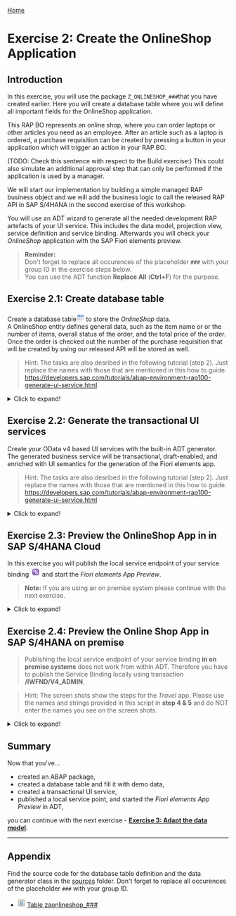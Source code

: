 [Home ](../../README.md)  

# Exercise 2: Create the OnlineShop Application

## Introduction

In this exercise, you will use the package `Z_ONLINESHOP_###`that you have created earlier. 
Here you will create a database table where you will define all important fields for the OnlineShop application.  

This RAP BO represents an online shop, where you can order laptops or other articles you need as an employee. After an article such as a laptop is ordered, a purchase requisition can be created by pressing a button in your application which will trigger an action in your RAP BO.  

(TODO: Check this sentence with respect to the Build exercise:)
This could also simulate an additional approval step that can only be performed if the application is used by a manager. 

We will start our implementation by building a simple managed RAP business object and we will add the business logic to call the released RAP API in SAP S/4HANA in the second exercise of this workshop.

You will use an ADT wizard to generate all the needed development RAP artefacts of your UI service. This includes the data model, projection view, service definition and service binding. Afterwards you will check your _OnlineShop_ application with the SAP Fiori elements preview. 

> **Reminder:**   
> Don't forget to replace all occurences of the placeholder **`###`** with your group ID in the exercise steps below.  
> You can use the ADT function **Replace All** (**Ctrl+F**) for the purpose.    


## Exercise 2.1: Create database table



Create a database table![table](../../images/adt_tabl.png) to store the _OnlineShop_ data.   
A OnlineShop entity defines general data, such as the item name or or the number of items, overall status of the order, and the total price of the order. Once the order is checked out the number of the purchase requisition that will be created by using our released API will be stored as well.   

> Hint: 
> The tasks are also desribed in the following tutorial (step 2). Just replace the names with those that are mentioned in this how to guide.  
> https://developers.sap.com/tutorials/abap-environment-rap100-generate-ui-service.html


 <details>
  <summary>Click to expand!</summary>

   1. Right-click on your ABAP package **`z_online_shop_###`** and select **New** > **Other ABAP Repository Object** from the context menu.
         
   2. Search for **database table**, select it, and click **Next >**.
   
   3. Maintain the required information (`###` is your group ID) and click **Next >**.
   <!--   - Name: **`zaonlineshop_###`**  -->
      - Description: _**`Persistence for online shop`**_                  

   4. Select a transport request, and click **Finish** to create the database table.
   
   5. Replace the default code with the code snippet provided below and replace all occurences of the placeholder **`###`** with your group ID using the **Replace All** function (**Ctrl+F**).    
 
      > **Hint**: Hover the code snippet and choose the _Copy raw contents_ icon <img src="../../images/copyrawcontents.png" alt="table" width="30px"> appearing in the upper-right corner to copy it. 
      
<pre lang="ABAP">
@EndUserText.label : 'Persistence for online shop'
@AbapCatalog.enhancement.category : #NOT_EXTENSIBLE
@AbapCatalog.tableCategory : #TRANSPARENT
@AbapCatalog.deliveryClass : #A
@AbapCatalog.dataMaintenance : #RESTRICTED
define table zaonlineshop_### {
  key client               : abap.clnt not null;
  key order_uuid           : sysuuid_x16 not null;
  order_id                 : abap.char(10) not null;
  order_item_id            : abap.char(40) not null;
  @Semantics.amount.currencyCode : 'zaonlineshop_###.currency'
  order_item_price         : abap.curr(11,2);
  order_item_quantity      : abap.numc(4);
  @Semantics.amount.currencyCode : 'zaonlineshop_###.currency'
  total_price              : abap.curr(11,2);
  currency                 : abap.cuky;
  overall_status           : abap.char(30);
  overall_status_indicator : abap.int1;
  delivery_date            : abap.dats;
  notes                    : abap.string(256);
  purchase_requisition     : abap.char(20);
  purch_rqn_creation_date  : abap.dats;
  created_by               : abp_creation_user;
  created_at               : abp_creation_tstmpl;
  last_changed_by          : abp_lastchange_user;
  last_changed_at          : abp_lastchange_tstmpl;
  local_last_changed_at    : abp_locinst_lastchange_tstmpl;

}
</pre>
       
   6. Save ![save icon](../../images/adt_save.png) and activate ![activate icon](../../images/adt_activate.png) the changes.
   
</details>

## Exercise 2.2: Generate the transactional UI services




Create your OData v4 based UI services with the built-in ADT generator.   
The generated business service will be transactional, draft-enabled, and enriched with UI semantics for the generation of the Fiori elements app.

> Hint: 
> The tasks are also desribed in the following tutorial (step 2). Just replace the names with those that are mentioned in this how to guide.  
> https://developers.sap.com/tutorials/abap-environment-rap100-generate-ui-service.html


  <details>
  <summary>Click to expand!</summary>

   1. Right-click your database table ![table](../../images/adt_tabl.png)**`zaonlineshop_###`**  and select **Generate ABAP Repository Objects** from the context menu.        
   
   2. Maintain the required information  (`###` is your group ID) and click **Next >**:
        - Description: **`Onlineshop App ###`**
        - Generator: **`ABAP RESTful Application Programming Model: UI Service`**
        
   3. Maintain the required information on the **Configure Generator** dialog to provide the name of your data model and generate them.         

      For that, navigate through the wizard tree (_Business Objects_, _Data Model_, etc...), maintain the artefact names provided in the table below, 
      and press **Next >**.
 
      Verify the maintained entries and press **Next >** to confirm. The needed artefacts will be generated. 

      > ℹ **Info about Naming Conventions**     
      > The main aspects of the naming conventions of SAP S/4HANA's Virtual Data Model (VDM) are used in this exercise.  
      > More information on VDM can be found on the SAP Help portal: **[Here](https://help.sap.com/docs/SAP_S4HANA_CLOUD/0f69f8fb28ac4bf48d2b57b9637e81fa/8a8cee943ef944fe8936f4cc60ba9bc1.html)**.
 
  
      
      | **RAP Layer**          |  **Artefacts**           | **Artefact Names**                                       |     
      |:---------------------- |:------------------------ |:-------------------------------------------------------- |
      | **Business Object**    |                          |                                                          |                        
      |                        |  **Data Model**          |  Data Definition Name:   **`ZR_ONLINESHOP_###`**    |
      |                        |                          |  Alias Name:             **`OnlineShop`**                    |   
      |                        |  **Behavior**            |  Implementation Class:   **`ZBP_R_ONLINESHOP_###`**   |
      |                        |                          |  Draft Table Name:       **`ZDONLINESHOP_###`**          |
      | **Service Projection** (BO Projection)  |         |  Name:                   **`ZC_ONLINESHOP_###`**    |   
      | **Business Services**  |                          |                                                          |          
      |                        |  **Service Definition**  |  Name:         **`ZUI_ONLINESHOP_###`**               |
      |                        |  **Service Binding**     |  Name:         **`ZUI_ONLINESHOP_O4_###`**            |
      |                        |                          |  Binding Type: **`OData V4 - UI`**                       |
                       
      
   4. Go to the **Project Explorer**, select your package ![package](../../images/adt_package.png)**`Z_ONLINESHOP__###`**, refresh it by pressing **F5**, and check all generated ABAP repository objects 

 </details>

 
## Exercise 2.3: Preview the OnlineShop App in in SAP S/4HANA Cloud


In this exercise you will publish the local service endpoint of your service binding ![service binding](../../images/adt_srvb.png) and start the _Fiori elements App Preview_.

> **Note:**
> If you are using an on premise system please continue with the next exercise.

 <details>
  <summary>Click to expand!</summary>

<!--
> **On premise issue**   
> If you are working on an on premise system and try to use the **Publish** or **Publish Locally** button you will see the following error message
> ![on prem error](images/100_error_publish_service_binding.png)
-->


   1. Open your service binding ![service binding](../../images/adt_srvb.png)**`ZUI_ONLINESHOP_O4_###`** and click **Publish**.

   ![table](images/105_publish_service_binding.png)
   
   2. Double-click on the entity **`OnlineShop`** in the **Entity Set and Association** section to open the _Fiori elements App Preview_.   
   
   3. Click the button on the _OnlineShop_ app **Go** to load the data.
       
   4. Check your result.
      

</details>


## Exercise 2.4: Preview the Online Shop App in SAP S/4HANA on premise


> Publishing the local service endpoint of your service binding **in on premise systems** does not work from within ADT. 
> Therefore you have to publish the Service Binding locally using transaction **/IWFND/V4_ADMIN**.

> Hint:
> The screen shots show the steps for the *Travel* app. Please use the names and strings provided in this script in **step 4 & 5** and do NOT enter the names you see on the screen shots.  

<details>
  <summary>Click to expand!</summary>

   1. In the menu click on the button *Run ABAP Development Object as ABAP Application in SAPGUI* or press **Alt+F8**
 
      ![start_transaction](images/100_publish_service_binding_on_prem.png)   
   
   2. Type **/iwfnd/v4_admin** as a search string and double-click on the entry **/IWFND/V4_ADMIN (Transaction)**   
     
      ![v4_admin](images/110_publish_service_binding_on_prem.png)   
   
   3. Click the button **Publish Service Groups** to get a list of service groups that can be published.
 
      ![v4_admin](images/120_publish_service_binding_on_prem.png)  
 
   4. Enter following values to search for the service group of your service and press the button **Get Service Groups**   
      
      System Alias: `LOCAL`  
      Service Group ID: `Z*###*`  

      ![v4_admin](images/130_publish_service_binding_on_prem.png)        

   5. Select the entry `ZUI_ONLINESHOP_O4_###` from the list and press the button **Publish Service Groups**   
 
      ![v4_admin](images/140_publish_service_binding_on_prem.png) 
 
   6. In the following popup enter a meaningful description such as `Online Shop App ###`   
      
      ![v4_admin](images/150_publish_service_binding_on_prem.png) 
 
   7. You are now asked to provide a customizing request. Choose an existing customizing request or create a new one and choose a meaningful description.
 
      ![v4_admin](images/160_publish_service_binding_on_prem.png)   
 
   8. Confirm the success message and press **Enter**. 
 
      ![v4_admin](images/170_publish_service_binding_on_prem.png)    
 
   9. Navigate back to your service binding in the project explorer. Right click on it and choose **Refresh**   
 
      ![v4_admin](images/180_publish_service_binding_on_prem.png)   ** 
 
   10. Check that your service bindings is now published and choose the entity **OnlineShop** and press the button **Preview**   
 
</details>

## Summary 


Now that you've... 
- created an ABAP package,
- created a database table and fill it with demo data,
- created a transactional UI service,
- published a local service point, and started the _Fiori elements App Preview_ in ADT,

you can continue with the next exercise - **[Exercise 3: Adapt the data model](../ex3/README.md)**.


---

## Appendix


Find the source code for the database table definition and the data generator class in the [sources](sources) folder. Don't forget to replace all occurences of the placeholder `###` with your group ID.

- ![document](../../images/doc.png) [Table zaonlineshop_###](sources/zaonlineshop_%23%23%23.txt)


